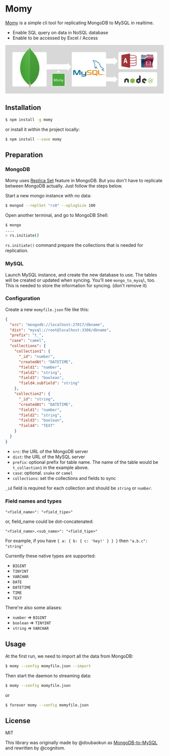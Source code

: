 # Momy

[Momy](https://goo.gl/maps/s9hXxKyoACv) is a simple cli tool for replicating MongoDB to MySQL in realtime.

- Enable SQL query on data in NoSQL database
- Enable to be accessed by Excel / Access

![Momy](images/concept.png)

## Installation

```bash
$ npm install -g momy
```

or install it within the project locally:

```bash
$ npm install --save momy
```

## Preparation

### MongoDB

Momy uses [Replica Set](http://docs.mongodb.org/manual/replication/) feature in MongoDB. But you don't have to replicate between MongoDB actually. Just follow the steps below.

Start a new mongo instance with no data:

```bash
$ mongod --replSet "rs0" --oplogSize 100
```

Open another terminal, and go to MongoDB Shell:

```bash
$ mongo
....
> rs.initiate()
```

`rs.initiate()` command prepare the collections that is needed for replication.

### MySQL

Launch MySQL instance, and create the new database to use. The tables will be created or updated when syncing. You'll see `mongo_to_mysql`, too. This is needed to store the information for syncing. (don't remove it)

### Configuration

Create a new `momyfile.json` file like this:

```json
{
  "src": "mongodb://localhost:27017/dbname",
  "dist": "mysql://root@localhost:3306/dbname",
  "prefix": "t_",
  "case": "camel",
  "collections": {
    "collection1": {
      "_id": "number",
      "createdAt": "DATETIME",
      "field1": "number",
      "field2": "string",
      "field3": "boolean",
      "field4.subfield": "string"
    },
    "collection2": {
      "_id": "string",
      "createdAt": "DATETIME",
      "field1": "number",
      "field2": "string",
      "field3": "boolean",
      "field4": "TEXT"
    }
  }
}
```

- `src`: the URL of the MongoDB server
- `dist`: the URL of the MySQL server
- `prefix`: optional prefix for table name. The name of the table would be `t_collection1` in the example above.
- `case`: optional. `snake` or `camel`
- `collections`: set the collections and fields to sync

`_id` field is required for each collection and should be `string` or `number`.

### Field names and types

```
"<field_name>": "<field_tipe>"
```
or, field_name could be dot-concatenated:
```
"<field_name>.<sub_name>": "<field_tipe>"
```

For example, if you have `{ a: { b: { c: 'hey!' } } }` then `"a.b.c": "string"`

Currently these native types are supported:

- `BIGINT`
- `TINYINT`
- `VARCHAR`
- `DATE`
- `DATETIME`
- `TIME`
- `TEXT`

There're also some aliases:

- `number` => `BIGINT`
- `boolean` => `TINYINT`
- `string` => `VARCHAR`

## Usage

At the first run, we need to import all the data from MongoDB:

```bash
$ momy --config momyfile.json --import
```

Then start the daemon to streaming data:

```bash
$ momy --config momyfile.json
```

or

```bash
$ forever momy --config momyfile.json
```

## License

MIT

This library was originally made by @doubaokun as [MongoDB-to-MySQL](https://github.com/doubaokun/MongoDB-to-MySQL) and rewritten by @cognitom.
